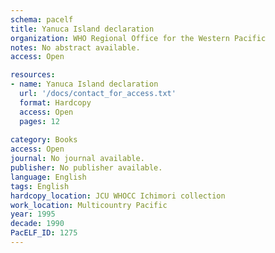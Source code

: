 ```yaml
---
schema: pacelf
title: Yanuca Island declaration
organization: WHO Regional Office for the Western Pacific
notes: No abstract available.
access: Open

resources:
- name: Yanuca Island declaration
  url: '/docs/contact_for_access.txt'
  format: Hardcopy
  access: Open
  pages: 12
 
category: Books
access: Open
journal: No journal available.
publisher: No publisher available. 
language: English 
tags: English 
hardcopy_location: JCU WHOCC Ichimori collection
work_location: Multicountry Pacific
year: 1995
decade: 1990
PacELF_ID: 1275
---
```

